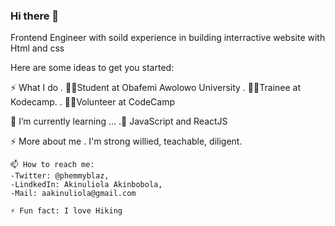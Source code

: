 ### Hi there 👋

Frontend Engineer with soild experience in building interractive website with Html and css

Here are some ideas to get you started:
  
  ⚡ What I do 
  . 👩‍🎓Student at Obafemi Awolowo University
  . 👨‍💻Trainee at Kodecamp.
  . 🧍‍♂️Volunteer at CodeCamp
  
  🌱 I’m currently learning ...
   .🏫 JavaScript and ReactJS
  
   ⚡ More about me
    . I'm strong willied, teachable, diligent. 
    
    📫 How to reach me: 
    -Twitter: @phemmyblaz,
    -LindkedIn: Akinuliola Akinbobola, 
    -Mail: aakinuliola@gmail.com

    ⚡ Fun fact: I love Hiking
    
   

